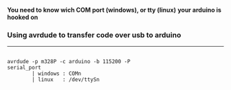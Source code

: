 __You need to know wich COM port (windows), or tty (linux)__
__your arduino is hooked on__

### Using avrdude to transfer code over usb to arduino
---
<code>
avrdude -p m328P -c arduino -b 115200 -P <serial_port>
serial_port
        | windows : COMn
        | linux   : /dev/ttySn
</code>  
